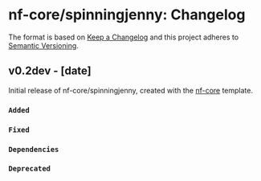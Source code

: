 # nf-core/spinningjenny: Changelog

The format is based on [Keep a Changelog](https://keepachangelog.com/en/1.0.0/)
and this project adheres to [Semantic Versioning](https://semver.org/spec/v2.0.0.html).

## v0.2dev - [date]

Initial release of nf-core/spinningjenny, created with the [nf-core](https://nf-co.re/) template.

### `Added`

### `Fixed`

### `Dependencies`

### `Deprecated`
